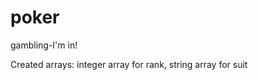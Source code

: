 # poker
gambling-I'm in!


Created arrays:
   integer array for rank, string array for suit
   
   
   
 
